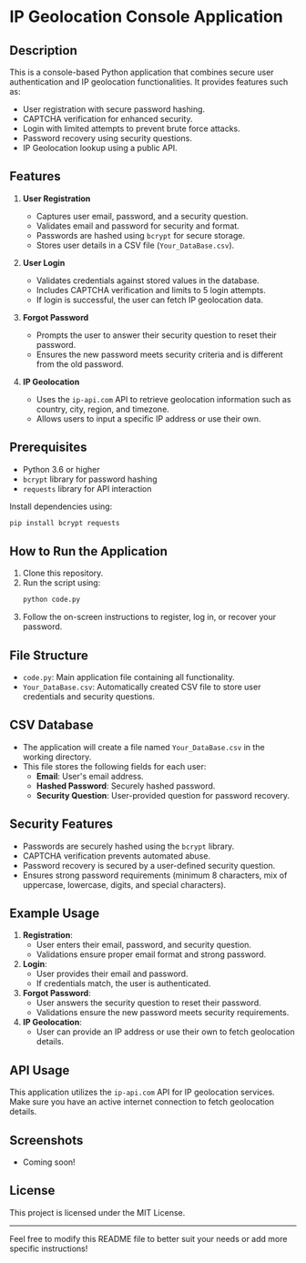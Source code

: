 # IP Geolocation Console Application

## Description
This is a console-based Python application that combines secure user authentication and IP geolocation functionalities. It provides features such as:

- User registration with secure password hashing.
- CAPTCHA verification for enhanced security.
- Login with limited attempts to prevent brute force attacks.
- Password recovery using security questions.
- IP Geolocation lookup using a public API.

## Features
1. **User Registration**
   - Captures user email, password, and a security question.
   - Validates email and password for security and format.
   - Passwords are hashed using `bcrypt` for secure storage.
   - Stores user details in a CSV file (`Your_DataBase.csv`).

2. **User Login**
   - Validates credentials against stored values in the database.
   - Includes CAPTCHA verification and limits to 5 login attempts.
   - If login is successful, the user can fetch IP geolocation data.

3. **Forgot Password**
   - Prompts the user to answer their security question to reset their password.
   - Ensures the new password meets security criteria and is different from the old password.

4. **IP Geolocation**
   - Uses the `ip-api.com` API to retrieve geolocation information such as country, city, region, and timezone.
   - Allows users to input a specific IP address or use their own.

## Prerequisites
- Python 3.6 or higher
- `bcrypt` library for password hashing
- `requests` library for API interaction

Install dependencies using:
```bash
pip install bcrypt requests
```

## How to Run the Application
1. Clone this repository.
2. Run the script using:
   ```bash
   python code.py
   ```
3. Follow the on-screen instructions to register, log in, or recover your password.

## File Structure
- `code.py`: Main application file containing all functionality.
- `Your_DataBase.csv`: Automatically created CSV file to store user credentials and security questions.

## CSV Database
- The application will create a file named `Your_DataBase.csv` in the working directory.
- This file stores the following fields for each user:
  - **Email**: User's email address.
  - **Hashed Password**: Securely hashed password.
  - **Security Question**: User-provided question for password recovery.

## Security Features
- Passwords are securely hashed using the `bcrypt` library.
- CAPTCHA verification prevents automated abuse.
- Password recovery is secured by a user-defined security question.
- Ensures strong password requirements (minimum 8 characters, mix of uppercase, lowercase, digits, and special characters).

## Example Usage
1. **Registration**:
   - User enters their email, password, and security question.
   - Validations ensure proper email format and strong password.
2. **Login**:
   - User provides their email and password.
   - If credentials match, the user is authenticated.
3. **Forgot Password**:
   - User answers the security question to reset their password.
   - Validations ensure the new password meets security requirements.
4. **IP Geolocation**:
   - User can provide an IP address or use their own to fetch geolocation details.

## API Usage
This application utilizes the `ip-api.com` API for IP geolocation services. Make sure you have an active internet connection to fetch geolocation details.

## Screenshots
- Coming soon!

## License
This project is licensed under the MIT License.

---

Feel free to modify this README file to better suit your needs or add more specific instructions!
